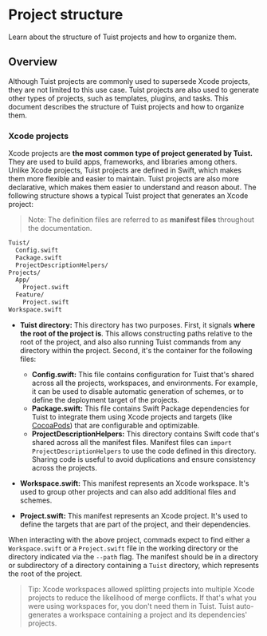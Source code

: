 # Project structure

Learn about the structure of Tuist projects and how to organize them.

## Overview

Although Tuist projects are commonly used to supersede Xcode projects, they are not limited to this use case. Tuist projects are also used to generate other types of projects, such as templates, plugins, and tasks. This document describes the structure of Tuist projects and how to organize them.

### Xcode projects

Xcode projects are **the most common type of project generated by Tuist.** They are used to build apps, frameworks, and libraries among others. Unlike Xcode projects, Tuist projects are defined in Swift, which makes them more flexible and easier to maintain. Tuist projects are also more declarative, which makes them easier to understand and reason about. The following structure shows a typical Tuist project that generates an Xcode project:

> Note: The definition files are referred to as **manifest files** throughout the documentation.

```bash
Tuist/
  Config.swift
  Package.swift
  ProjectDescriptionHelpers/
Projects/
  App/
    Project.swift
  Feature/
    Project.swift
Workspace.swift
```

- **Tuist directory:** This directory has two purposes. First, it signals **where the root of the project is**. This allows constructing paths relative to the root of the project, and also also running Tuist commands from any directory within the project. Second, it's the container for the following files:
  - **Config.swift:** This file contains configuration for Tuist that's shared across all the projects, workspaces, and environments. For example, it can be used to disable automatic generation of schemes, or to define the deployment target of the projects.
  - **Package.swift:** This file contains Swift Package dependencies for Tuist to integrate them using Xcode projects and targets (like [CocoaPods](https://cococapods)) that are configurable and optimizable. <!-- TODO: Add a link to the dependencies page -->
  - **ProjectDescriptionHelpers:** This directory contains Swift code that's shared across all the manifest files. Manifest files can `import ProjectDescriptionHelpers` to use the code defined in this directory. Sharing code is useful to avoid duplications and ensure consistency across the projects.

- **Workspace.swift:** This manifest represents an Xcode workspace. It's used to group other projects and can also add additional files and schemes.
- **Project.swift:** This manifest represents an Xcode project. It's used to define the targets that are part of the project, and their dependencies.

When interacting with the above project, commads expect to find either a `Workspace.swift` or a `Project.swift` file in the working directory or the directory indicated via the `--path` flag. The manifest should be in a directory or subdirectory of a directory containing a `Tuist` directory, which represents the root of the project.

> Tip: Xcode workspaces allowed splitting projects into multiple Xcode projects to reduce the likelihood of merge conflicts. If that's what you were using workspaces for, you don't need them in Tuist. Tuist auto-generates a workspace containing a project and its dependencies' projects. 

<!-- TODO: Document the structure of a plugin >
<!-- TODO: Document the structure of a template >